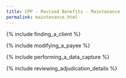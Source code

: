 ```yaml
---
title: CPP - Revised Benefits - Maintenance  
permalink: maintenance.html
---
```


{% include finding_a_client %}  

{% include modifying_a_payee %}  

{% include performing_a_data_capture %}  

{% include reviewing_adjudication_details %}  


